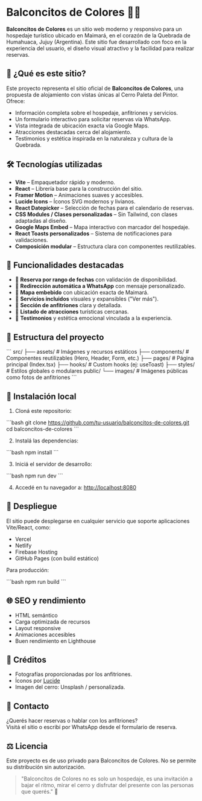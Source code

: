 # Balconcitos de Colores 🏡🌄

**Balconcitos de Colores** es un sitio web moderno y responsivo para un hospedaje turístico ubicado en Maimará, en el corazón de la Quebrada de Humahuaca, Jujuy (Argentina). Este sitio fue desarrollado con foco en la experiencia del usuario, el diseño visual atractivo y la facilidad para realizar reservas.

## 🧭 ¿Qué es este sitio?

Este proyecto representa el sitio oficial de **Balconcitos de Colores**, una propuesta de alojamiento con vistas únicas al Cerro Paleta del Pintor. Ofrece:

- Información completa sobre el hospedaje, anfitriones y servicios.
- Un formulario interactivo para solicitar reservas vía WhatsApp.
- Vista integrada de ubicación exacta vía Google Maps.
- Atracciones destacadas cerca del alojamiento.
- Testimonios y estética inspirada en la naturaleza y cultura de la Quebrada.

## 🛠️ Tecnologías utilizadas

- **Vite** – Empaquetador rápido y moderno.
- **React** – Librería base para la construcción del sitio.
- **Framer Motion** – Animaciones suaves y accesibles.
- **Lucide Icons** – Íconos SVG modernos y livianos.
- **React Datepicker** – Selección de fechas para el calendario de reservas.
- **CSS Modules / Clases personalizadas** – Sin Tailwind, con clases adaptadas al diseño.
- **Google Maps Embed** – Mapa interactivo con marcador del hospedaje.
- **React Toasts personalizados** – Sistema de notificaciones para validaciones.
- **Composición modular** – Estructura clara con componentes reutilizables.

## 🚀 Funcionalidades destacadas

- 📅 **Reserva por rango de fechas** con validación de disponibilidad.
- 📲 **Redirección automática a WhatsApp** con mensaje personalizado.
- 📍 **Mapa embebido** con ubicación exacta de Maimará.
- 🌟 **Servicios incluidos** visuales y expansibles ("Ver más").
- 👥 **Sección de anfitriones** clara y detallada.
- 🌄 **Listado de atracciones** turísticas cercanas.
- 💬 **Testimonios** y estética emocional vinculada a la experiencia.

## 📂 Estructura del proyecto

\`\`\`
src/
├── assets/              # Imágenes y recursos estáticos
├── components/          # Componentes reutilizables (Hero, Header, Form, etc.)
├── pages/               # Página principal (Index.tsx)
├── hooks/               # Custom hooks (ej: useToast)
├── styles/              # Estilos globales o modulares
public/
└── images/              # Imágenes públicas como fotos de anfitriones
\`\`\`

## 🧪 Instalación local

1. Cloná este repositorio:

\`\`\`bash
git clone https://github.com/tu-usuario/balconcitos-de-colores.git
cd balconcitos-de-colores
\`\`\`

2. Instalá las dependencias:

\`\`\`bash
npm install
\`\`\`

3. Iniciá el servidor de desarrollo:

\`\`\`bash
npm run dev
\`\`\`

4. Accedé en tu navegador a: [http://localhost:8080](http://localhost:8080)

## 🔄 Despliegue

El sitio puede desplegarse en cualquier servicio que soporte aplicaciones Vite/React, como:

- Vercel
- Netlify
- Firebase Hosting
- GitHub Pages (con build estático)

Para producción:

\`\`\`bash
npm run build
\`\`\`

## 🌐 SEO y rendimiento

- HTML semántico
- Carga optimizada de recursos
- Layout responsive
- Animaciones accesibles
- Buen rendimiento en Lighthouse

## 📸 Créditos

- Fotografías proporcionadas por los anfitriones.
- Íconos por [Lucide](https://lucide.dev)
- Imagen del cerro: Unsplash / personalizada.

## 📩 Contacto

¿Querés hacer reservas o hablar con los anfitriones?  
Visitá el sitio o escribí por WhatsApp desde el formulario de reserva.

## ⚖️ Licencia

Este proyecto es de uso privado para Balconcitos de Colores. No se permite su distribución sin autorización.

> "Balconcitos de Colores no es solo un hospedaje, es una invitación a bajar el ritmo, mirar el cerro y disfrutar del presente con las personas que querés." 🌄
